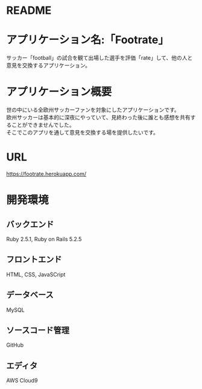 # README

# アプリケーション名:「Footrate」
 サッカー「football」の試合を観て出場した選手を評価「rate」して、他の人と意見を交換するアプリケーション。  
 
# アプリケーション概要
 世の中にいる全欧州サッカーファンを対象にしたアプリケーションです。  
 欧州サッカーは基本的に深夜にやっていて、見終わった後に誰とも感想を共有することができませんでした。  
 そこでこのアプリを通して意見を交換する場を提供したいです。  

# URL
 https://footrate.herokuapp.com/
 

# 開発環境
## バックエンド
 Ruby 2.5.1, Ruby on Rails 5.2.5
## フロントエンド
 HTML, CSS, JavaSCript
## データベース
 MySQL
## ソースコード管理
 GitHub
## エディタ
 AWS Cloud9
